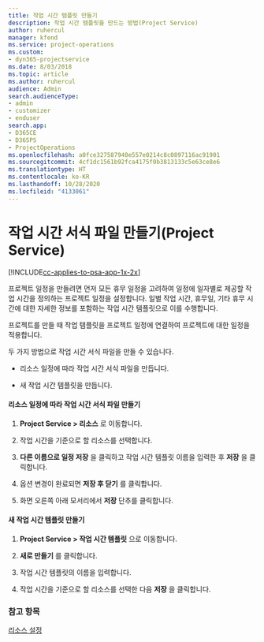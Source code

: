 ```yaml
---
title: 작업 시간 템플릿 만들기
description: 작업 시간 템플릿을 만드는 방법(Project Service)
author: ruhercul
manager: kfend
ms.service: project-operations
ms.custom:
- dyn365-projectservice
ms.date: 8/03/2018
ms.topic: article
ms.author: ruhercul
audience: Admin
search.audienceType:
- admin
- customizer
- enduser
search.app:
- D365CE
- D365PS
- ProjectOperations
ms.openlocfilehash: a0fce327587940e557e0214c8c0897116ac91901
ms.sourcegitcommit: 4cf1dc1561b92fca4175f0b3813133c5e63ce8e6
ms.translationtype: HT
ms.contentlocale: ko-KR
ms.lasthandoff: 10/28/2020
ms.locfileid: "4133061"
---
```

# <a name="create-a-work-hours-template-project-service"></a>작업 시간 서식 파일 만들기(Project Service)

[!INCLUDE[cc-applies-to-psa-app-1x-2x](../includes/cc-applies-to-psa-app-1x-2x.md)]

프로젝트 일정을 만들려면 먼저 모든 휴무 일정을 고려하여 일정에 일자별로 제공할 작업 시간을 정의하는 프로젝트 일정을 설정합니다. 일별 작업 시간, 휴무일, 기타 휴무 시간에 대한 자세한 정보를 포함하는 작업 시간 템플릿으로 이를 수행합니다.  
  
 프로젝트를 만들 때 작업 템플릿을 프로젝트 일정에 연결하여 프로젝트에 대한 일정을 적용합니다.  
  
 두 가지 방법으로 작업 시간 서식 파일을 만들 수 있습니다.  
  
-   리소스 일정에 따라 작업 시간 서식 파일을 만듭니다.  
  
-   새 작업 시간 템플릿을 만듭니다.  
  
#### <a name="to-create-a-work-hours-template-based-on-a-resources-calendar"></a>리소스 일정에 따라 작업 시간 서식 파일 만들기  
  
1.  **Project Service > 리소스** 로 이동합니다.  
  
2.  작업 시간을 기준으로 할 리소스를 선택합니다.  
  
3.  **다른 이름으로 일정 저장** 을 클릭하고 작업 시간 템플릿 이름을 입력한 후 **저장** 을 클릭합니다.  
  
4.  옵션 변경이 완료되면 **저장 후 닫기** 를 클릭합니다.  
  
5.  화면 오른쪽 아래 모서리에서 **저장** 단추를 클릭합니다.  
  
#### <a name="to-create-a-new-work-hours-template"></a>새 작업 시간 템플릿 만들기  
  
1.  **Project Service > 작업 시간 템플릿** 으로 이동합니다.  
  
2.  **새로 만들기** 를 클릭합니다.  
  
3.  작업 시간 템플릿의 이름을 입력합니다.  
  
4.  작업 시간을 기준으로 할 리소스를 선택한 다음 **저장** 을 클릭합니다.  
  
### <a name="see-also"></a>참고 항목  
 [리소스 설정](../psa/set-up-resources.md)
